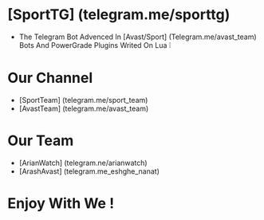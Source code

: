 # [SportTG] (telegram.me/sporttg)

* The Telegram Bot Advenced In [Avast/Sport] (Telegram.me/avast_team) Bots And PowerGrade Plugins Writed On
Lua ❕

# Our Channel 

* [SportTeam] (telegram.me/sport_team)
* [AvastTeam] (telegram.me/avast_team)

# Our Team

* [ArianWatch] (telegram.ne/arianwatch)
* [ArashAvast] (telegram.me_eshghe_nanat)

# Enjoy With We !
